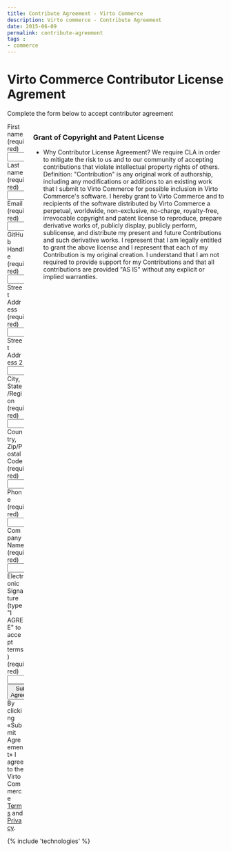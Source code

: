 ```yaml
---
title: Contribute Agreement - Virto Commerce
description: Virto commerce - Contribute Agreement
date: 2015-06-09
permalink: contribute-agreement
tags : 
- commerce
---
```

<div class="roadmap __responsive">
	<h1 class="head-title">Virto Commerce Contributor License Agrement</h1>
	<p class="text">Complete the form below to accept contributor agreement</p>
	<div class="columns">
		<div class="column">
			<div class="block">
                <form method="post" name="identity-form">
                    <input id="Contact[Subject]" type="hidden" name="Contact[Subject]" value="Contributor License Agrement" />
                    <input id="Contact[RedirectUrl]" type="hidden" name="Contact[RedirectUrl]" value="~/thank-you-contributor" />
                    <div class="control-group">
                        <label for="Contact[FirstName]">First name (required)</label>
                        <input id="Contact[FirstName]" type="text" name="Contact[FirstName]" class="form-input" required="required" />
                    </div>
                    <div class="control-group">
                        <label for="Contact[LastName]">Last name (required)</label>
                        <input id="Contact[LastName]" type="text" name="Contact[LastName]" class="form-input" required="required" />
                    </div>
                    <div class="control-group">
                        <label for="Email">Email (required)</label>
                        <input id="Contact[Email]" type="text" name="Contact[Email]" class="form-input" required="required" />
                    </div>
                    <div class="control-group">
                        <label for="GitHubHandle">GitHub Handle (required)</label>
                        <input id="Contact[GitHubHandle]" type="text" name="Contact[GitHubHandle]" class="form-input" required="required" />
                    </div>
                    <div class="control-group">
                        <label for="StreetAddress">Street Address (required)</label>
                        <input id="Contact[StreetAddress]" type="text" name="Contact[StreetAddress]" class="form-input" required="required" />
                    </div>
                    <div class="control-group">
                        <label for="StreetAddress2">Street Address 2</label>
                        <input id="Contact[StreetAddress2]" type="text" name="Contact[StreetAddress2]" class="form-input" />
                    </div>
                    <div class="control-group">
                        <label for="CityState">City, State/Region (required)</label>
                        <input id="Contact[CityState]" type="text" name="Contact[CityState]" class="form-input" />
                    </div>
                    <div class="control-group">
                        <label for="CountryZip">Country, Zip/Postal Code (required)</label>
                        <input id="Contact[CountryZip]" type="text" name="Contact[CountryZip]" class="form-input" />
                    </div>
                    <div class="control-group">
                        <label for="Phone">Phone (required)</label>
                        <input id="Contact[Phone]" type="text" name="Contact[Phone]" class="form-input" required="required" />
                    </div>
                    <div class="control-group">
                        <label for="CompanyName">Company Name (required)</label>
                        <input id="Contact[CompanyName]" type="text" name="Contact[CompanyName]" required="required" class="form-input" />
                    </div>
                    <div class="control-group">
                        <label for="Signature">Electronic Signature (type "I AGREE" to accept terms) (required)</label>
                        <input id="Contact[Signature]" type="text" name="Contact[Signature]" class="form-input" required="required" />
                    </div>
                    <div class="control-group">
                        <button type="submit" class="button fill">Submit Agreement</button>
                    </div>
                    <div class="control-group">
                        <label class="text-14">By clicking «Submit Agreement» I agree to the Virto Commerce <a href="/terms">Terms</a> and <a href="">Privacy</a>.</label>
                    </div>
                </form>
			</div>
		</div>
		<div class="column">
			<div class="block">
				<h3>Grant of Copyright and Patent License</h3>
				<ul class="list">
					<li>
						<span class="title">Why Contributor License Agreement?</span>
						<span class="descr">We require CLA in order to mitigate the risk to us and to our community of accepting contributions that violate intellectual property rights of others.</span>
						<span class="descr">Definition: "Contribution" is any original work of authorship, including any modifications or additions to an existing work that I submit to Virto Commerce for possible inclusion in Virto Commerce's software.</span>
						<span class="descr">I hereby grant to Virto Commerce and to recipients of the software distributed by Virto Commerce a perpetual, worldwide, non-exclusive, no-charge, royalty-free, irrevocable copyright and patent license to reproduce, prepare derivative works of, publicly display, publicly perform, sublicense, and distribute my present and future Contributions and such derivative works.</span>
						<span class="descr">I represent that I am legally entitled to grant the above license and I represent that each of my Contribution is my original creation.</span>
						<span class="descr">I understand that I am not required to provide support for my Contributions and that all contributions are provided "AS IS" without any explicit or implied warranties.</span>
					</li>
				</ul>
			</div>
		</div>
	</div>
</div>
{% include 'technologies' %}